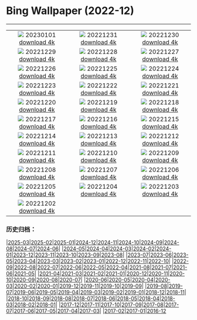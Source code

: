 # Bing Wallpaper (2022-12)
**************
| | | |
| :----: | :----: | :----: |
| ![](https://www.bing.com/th?id=OHR.SydneyNYE_EN-CA1516687107_1920x1080.jpg) 20230101 [download 4k](https://www.bing.com/th?id=OHR.SydneyNYE_EN-CA1516687107_UHD.jpg) | ![](https://www.bing.com/th?id=OHR.ChalkRock_EN-CA1146526049_1920x1080.jpg) 20221231 [download 4k](https://www.bing.com/th?id=OHR.ChalkRock_EN-CA1146526049_UHD.jpg) | ![](https://www.bing.com/th?id=OHR.ButterflyEffect_EN-CA0206470149_1920x1080.jpg) 20221230 [download 4k](https://www.bing.com/th?id=OHR.ButterflyEffect_EN-CA0206470149_UHD.jpg) |
| ![](https://www.bing.com/th?id=OHR.ChiesaBianca_EN-CA0131036296_1920x1080.jpg) 20221229 [download 4k](https://www.bing.com/th?id=OHR.ChiesaBianca_EN-CA0131036296_UHD.jpg) | ![](https://www.bing.com/th?id=OHR.BlueLagoon_EN-CA9961489115_1920x1080.jpg) 20221228 [download 4k](https://www.bing.com/th?id=OHR.BlueLagoon_EN-CA9961489115_UHD.jpg) | ![](https://www.bing.com/th?id=OHR.BeverleyWestwood_EN-CA9862092248_1920x1080.jpg) 20221227 [download 4k](https://www.bing.com/th?id=OHR.BeverleyWestwood_EN-CA9862092248_UHD.jpg) |
| ![](https://www.bing.com/th?id=OHR.ChristmasSouvenir_EN-CA9634295717_1920x1080.jpg) 20221226 [download 4k](https://www.bing.com/th?id=OHR.ChristmasSouvenir_EN-CA9634295717_UHD.jpg) | ![](https://www.bing.com/th?id=OHR.AmalgaTree_EN-CA9499665170_1920x1080.jpg) 20221225 [download 4k](https://www.bing.com/th?id=OHR.AmalgaTree_EN-CA9499665170_UHD.jpg) | ![](https://www.bing.com/th?id=OHR.GentooGrievances_EN-CA8898685995_1920x1080.jpg) 20221224 [download 4k](https://www.bing.com/th?id=OHR.GentooGrievances_EN-CA8898685995_UHD.jpg) |
| ![](https://www.bing.com/th?id=OHR.TreeGaleriesLafayette_EN-CA8613804655_1920x1080.jpg) 20221223 [download 4k](https://www.bing.com/th?id=OHR.TreeGaleriesLafayette_EN-CA8613804655_UHD.jpg) | ![](https://www.bing.com/th?id=OHR.SolarHalo_EN-CA8386814077_1920x1080.jpg) 20221222 [download 4k](https://www.bing.com/th?id=OHR.SolarHalo_EN-CA8386814077_UHD.jpg) | ![](https://www.bing.com/th?id=OHR.PalaceBelvedere_EN-CA8291198823_1920x1080.jpg) 20221221 [download 4k](https://www.bing.com/th?id=OHR.PalaceBelvedere_EN-CA8291198823_UHD.jpg) |
| ![](https://www.bing.com/th?id=OHR.WinterberryBush_EN-CA8077808294_1920x1080.jpg) 20221220 [download 4k](https://www.bing.com/th?id=OHR.WinterberryBush_EN-CA8077808294_UHD.jpg) | ![](https://www.bing.com/th?id=OHR.SouthBeach_EN-CA7859689790_1920x1080.jpg) 20221219 [download 4k](https://www.bing.com/th?id=OHR.SouthBeach_EN-CA7859689790_UHD.jpg) | ![](https://www.bing.com/th?id=OHR.GlacierGoats_EN-CA7684310227_1920x1080.jpg) 20221218 [download 4k](https://www.bing.com/th?id=OHR.GlacierGoats_EN-CA7684310227_UHD.jpg) |
| ![](https://www.bing.com/th?id=OHR.AtlantaLights_EN-CA7409224831_1920x1080.jpg) 20221217 [download 4k](https://www.bing.com/th?id=OHR.AtlantaLights_EN-CA7409224831_UHD.jpg) | ![](https://www.bing.com/th?id=OHR.Borovets_EN-CA9106645870_1920x1080.jpg) 20221216 [download 4k](https://www.bing.com/th?id=OHR.Borovets_EN-CA9106645870_UHD.jpg) | ![](https://www.bing.com/th?id=OHR.ButchartDisplay_EN-CA6004185985_1920x1080.jpg) 20221215 [download 4k](https://www.bing.com/th?id=OHR.ButchartDisplay_EN-CA6004185985_UHD.jpg) |
| ![](https://www.bing.com/th?id=OHR.InstagramHallstatt_EN-CA2765697996_1920x1080.jpg) 20221214 [download 4k](https://www.bing.com/th?id=OHR.InstagramHallstatt_EN-CA2765697996_UHD.jpg) | ![](https://www.bing.com/th?id=OHR.PoinsettiaDay_EN-CA2608421619_1920x1080.jpg) 20221213 [download 4k](https://www.bing.com/th?id=OHR.PoinsettiaDay_EN-CA2608421619_UHD.jpg) | ![](https://www.bing.com/th?id=OHR.WinterMail_EN-CA7698850194_1920x1080.jpg) 20221212 [download 4k](https://www.bing.com/th?id=OHR.WinterMail_EN-CA7698850194_UHD.jpg) |
| ![](https://www.bing.com/th?id=OHR.SaltDesert_EN-CA2294540518_1920x1080.jpg) 20221211 [download 4k](https://www.bing.com/th?id=OHR.SaltDesert_EN-CA2294540518_UHD.jpg) | ![](https://www.bing.com/th?id=OHR.NorwayMuskox_EN-CA2456341924_1920x1080.jpg) 20221210 [download 4k](https://www.bing.com/th?id=OHR.NorwayMuskox_EN-CA2456341924_UHD.jpg) | ![](https://www.bing.com/th?id=OHR.FlorenceAerial_EN-CA2153723803_1920x1080.jpg) 20221209 [download 4k](https://www.bing.com/th?id=OHR.FlorenceAerial_EN-CA2153723803_UHD.jpg) |
| ![](https://www.bing.com/th?id=OHR.TangleCreekFalls_EN-CA2031288501_1920x1080.jpg) 20221208 [download 4k](https://www.bing.com/th?id=OHR.TangleCreekFalls_EN-CA2031288501_UHD.jpg) | ![](https://www.bing.com/th?id=OHR.GreatEgret_EN-CA1881710644_1920x1080.jpg) 20221207 [download 4k](https://www.bing.com/th?id=OHR.GreatEgret_EN-CA1881710644_UHD.jpg) | ![](https://www.bing.com/th?id=OHR.StNick_EN-CA1756096897_1920x1080.jpg) 20221206 [download 4k](https://www.bing.com/th?id=OHR.StNick_EN-CA1756096897_UHD.jpg) |
| ![](https://www.bing.com/th?id=OHR.KilimanjaroElephants_EN-CA1609894075_1920x1080.jpg) 20221205 [download 4k](https://www.bing.com/th?id=OHR.KilimanjaroElephants_EN-CA1609894075_UHD.jpg) | ![](https://www.bing.com/th?id=OHR.MiamiDT_EN-CA1461956488_1920x1080.jpg) 20221204 [download 4k](https://www.bing.com/th?id=OHR.MiamiDT_EN-CA1461956488_UHD.jpg) | ![](https://www.bing.com/th?id=OHR.BraidedRiverDelta_EN-CA1255112672_1920x1080.jpg) 20221203 [download 4k](https://www.bing.com/th?id=OHR.BraidedRiverDelta_EN-CA1255112672_UHD.jpg) |
| ![](https://www.bing.com/th?id=OHR.AntarcticaDay_EN-CA3266269881_1920x1080.jpg) 20221202 [download 4k](https://www.bing.com/th?id=OHR.AntarcticaDay_EN-CA3266269881_UHD.jpg) |  |  |

### 历史归档：

|[2025-03](/2025-03/2025-03.md)|[2025-02](/2025-02/2025-02.md)|[2025-01](/2025-01/2025-01.md)|[2024-12](/2024-12/2024-12.md)|[2024-11](/2024-11/2024-11.md)|[2024-10](/2024-10/2024-10.md)|[2024-09](/2024-09/2024-09.md)|[2024-08](/2024-08/2024-08.md)|[2024-07](/2024-07/2024-07.md)|[2024-06](/2024-06/2024-06.md)|
|[2024-05](/2024-05/2024-05.md)|[2024-04](/2024-04/2024-04.md)|[2024-03](/2024-03/2024-03.md)|[2024-02](/2024-02/2024-02.md)|[2024-01](/2024-01/2024-01.md)|[2023-12](/2023-12/2023-12.md)|[2023-11](/2023-11/2023-11.md)|[2023-10](/2023-10/2023-10.md)|[2023-09](/2023-09/2023-09.md)|[2023-08](/2023-08/2023-08.md)|
|[2023-07](/2023-07/2023-07.md)|[2023-06](/2023-06/2023-06.md)|[2023-05](/2023-05/2023-05.md)|[2023-04](/2023-04/2023-04.md)|[2023-03](/2023-03/2023-03.md)|[2023-02](/2023-02/2023-02.md)|[2023-01](/2023-01/2023-01.md)|[2022-12](/2022-12/2022-12.md)|[2022-11](/2022-11/2022-11.md)|[2022-10](/2022-10/2022-10.md)|
|[2022-09](/2022-09/2022-09.md)|[2022-08](/2022-08/2022-08.md)|[2022-07](/2022-07/2022-07.md)|[2022-06](/2022-06/2022-06.md)|[2022-05](/2022-05/2022-05.md)|[2022-04](/2022-04/2022-04.md)|[2021-08](/2021-08/2021-08.md)|[2021-07](/2021-07/2021-07.md)|[2021-06](/2021-06/2021-06.md)|[2021-05](/2021-05/2021-05.md)|
|[2021-04](/2021-04/2021-04.md)|[2021-03](/2021-03/2021-03.md)|[2021-02](/2021-02/2021-02.md)|[2021-01](/2021-01/2021-01.md)|[2020-12](/2020-12/2020-12.md)|[2020-11](/2020-11/2020-11.md)|[2020-10](/2020-10/2020-10.md)|[2020-09](/2020-09/2020-09.md)|[2020-08](/2020-08/2020-08.md)|[2020-07](/2020-07/2020-07.md)|
|[2020-06](/2020-06/2020-06.md)|[2020-05](/2020-05/2020-05.md)|[2020-04](/2020-04/2020-04.md)|[2020-03](/2020-03/2020-03.md)|[2020-02](/2020-02/2020-02.md)|[2020-01](/2020-01/2020-01.md)|[2019-12](/2019-12/2019-12.md)|[2019-11](/2019-11/2019-11.md)|[2019-10](/2019-10/2019-10.md)|[2019-09](/2019-09/2019-09.md)|
|[2019-08](/2019-08/2019-08.md)|[2019-07](/2019-07/2019-07.md)|[2019-06](/2019-06/2019-06.md)|[2019-05](/2019-05/2019-05.md)|[2019-04](/2019-04/2019-04.md)|[2019-03](/2019-03/2019-03.md)|[2019-02](/2019-02/2019-02.md)|[2019-01](/2019-01/2019-01.md)|[2018-12](/2018-12/2018-12.md)|[2018-11](/2018-11/2018-11.md)|
|[2018-10](/2018-10/2018-10.md)|[2018-09](/2018-09/2018-09.md)|[2018-08](/2018-08/2018-08.md)|[2018-07](/2018-07/2018-07.md)|[2018-06](/2018-06/2018-06.md)|[2018-05](/2018-05/2018-05.md)|[2018-04](/2018-04/2018-04.md)|[2018-03](/2018-03/2018-03.md)|[2018-02](/2018-02/2018-02.md)|[2018-01](/2018-01/2018-01.md)|
|[2017-12](/2017-12/2017-12.md)|[2017-11](/2017-11/2017-11.md)|[2017-10](/2017-10/2017-10.md)|[2017-09](/2017-09/2017-09.md)|[2017-08](/2017-08/2017-08.md)|[2017-07](/2017-07/2017-07.md)|[2017-06](/2017-06/2017-06.md)|[2017-05](/2017-05/2017-05.md)|[2017-04](/2017-04/2017-04.md)|[2017-03](/2017-03/2017-03.md)|
|[2017-02](/2017-02/2017-02.md)|[2017-01](/2017-01/2017-01.md)|[2016-12](/2016-12/2016-12.md)